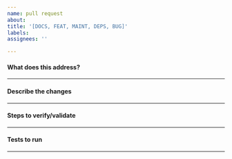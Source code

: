 ```yaml
---
name: pull request
about: 
title: '[DOCS, FEAT, MAINT, DEPS, BUG]'
labels: 
assignees: ''

---
```


#### What does this address?

----

#### Describe the changes


----

#### Steps to verify/validate

----

#### Tests to run

----
